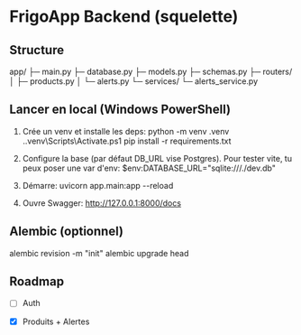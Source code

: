 
# FrigoApp Backend (squelette)

## Structure
app/
├─ main.py
├─ database.py
├─ models.py
├─ schemas.py
├─ routers/
│  ├─ products.py
│  └─ alerts.py
└─ services/
   └─ alerts_service.py

## Lancer en local (Windows PowerShell)
1) Crée un venv et installe les deps:
   python -m venv .venv
   .\.venv\Scripts\Activate.ps1
   pip install -r requirements.txt

2) Configure la base (par défaut DB_URL vise Postgres). Pour tester vite, tu peux poser une var d'env:
   $env:DATABASE_URL="sqlite:///./dev.db"

3) Démarre:
   uvicorn app.main:app --reload

4) Ouvre Swagger:
   http://127.0.0.1:8000/docs

## Alembic (optionnel)
   alembic revision -m "init"
   alembic upgrade head
## Roadmap

- [ ] Auth
- [x] Produits + Alertes

